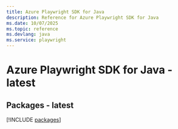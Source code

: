 ```yaml
---
title: Azure Playwright SDK for Java
description: Reference for Azure Playwright SDK for Java
ms.date: 10/07/2025
ms.topic: reference
ms.devlang: java
ms.service: playwright
---
```

# Azure Playwright SDK for Java - latest
## Packages - latest
[!INCLUDE [packages](playwright-index.md)]